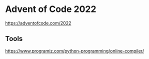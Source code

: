 # Advent of Code 2022

https://adventofcode.com/2022

## Tools

https://www.programiz.com/python-programming/online-compiler/
